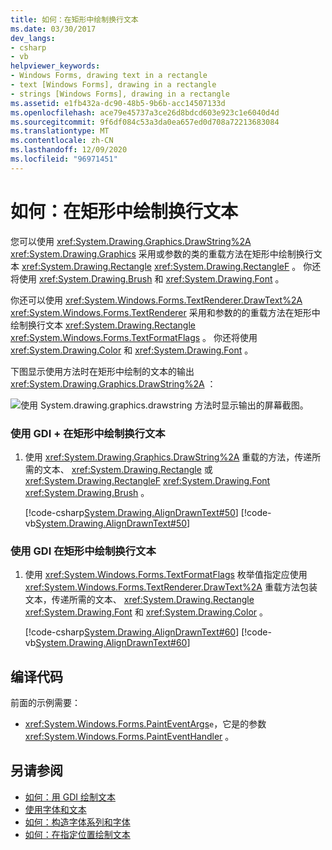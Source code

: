 ```yaml
---
title: 如何：在矩形中绘制换行文本
ms.date: 03/30/2017
dev_langs:
- csharp
- vb
helpviewer_keywords:
- Windows Forms, drawing text in a rectangle
- text [Windows Forms], drawing in a rectangle
- strings [Windows Forms], drawing in a rectangle
ms.assetid: e1fb432a-dc90-48b5-9b6b-acc14507133d
ms.openlocfilehash: ace79e45737a3ce26d8bdcd603e923c1e6040d4d
ms.sourcegitcommit: 9f6df084c53a3da0ea657ed0d708a72213683084
ms.translationtype: MT
ms.contentlocale: zh-CN
ms.lasthandoff: 12/09/2020
ms.locfileid: "96971451"
---
```

# <a name="how-to-draw-wrapped-text-in-a-rectangle"></a>如何：在矩形中绘制换行文本
您可以使用 <xref:System.Drawing.Graphics.DrawString%2A> <xref:System.Drawing.Graphics> 采用或参数的类的重载方法在矩形中绘制换行文本 <xref:System.Drawing.Rectangle> <xref:System.Drawing.RectangleF> 。 你还将使用 <xref:System.Drawing.Brush> 和 <xref:System.Drawing.Font> 。  
  
 你还可以使用 <xref:System.Windows.Forms.TextRenderer.DrawText%2A> <xref:System.Windows.Forms.TextRenderer> 采用和参数的的重载方法在矩形中绘制换行文本 <xref:System.Drawing.Rectangle> <xref:System.Windows.Forms.TextFormatFlags> 。 你还将使用 <xref:System.Drawing.Color> 和 <xref:System.Drawing.Font> 。  
  
 下图显示使用方法时在矩形中绘制的文本的输出 <xref:System.Drawing.Graphics.DrawString%2A> ：
  
 ![使用 System.drawing.graphics.drawstring 方法时显示输出的屏幕截图。](./media/how-to-draw-wrapped-text-in-a-rectangle/drawstring-method-font-text.png)  
  
### <a name="to-draw-wrapped-text-in-a-rectangle-with-gdi"></a>使用 GDI + 在矩形中绘制换行文本  
  
1. 使用 <xref:System.Drawing.Graphics.DrawString%2A> 重载的方法，传递所需的文本、 <xref:System.Drawing.Rectangle> 或 <xref:System.Drawing.RectangleF> <xref:System.Drawing.Font> <xref:System.Drawing.Brush> 。  
  
     [!code-csharp[System.Drawing.AlignDrawnText#50](~/samples/snippets/csharp/VS_Snippets_Winforms/System.Drawing.AlignDrawnText/CS/Form1.cs#50)]
     [!code-vb[System.Drawing.AlignDrawnText#50](~/samples/snippets/visualbasic/VS_Snippets_Winforms/System.Drawing.AlignDrawnText/VB/Form1.vb#50)]  
  
### <a name="to-draw-wrapped-text-in-a-rectangle-with-gdi"></a>使用 GDI 在矩形中绘制换行文本  
  
1. 使用 <xref:System.Windows.Forms.TextFormatFlags> 枚举值指定应使用 <xref:System.Windows.Forms.TextRenderer.DrawText%2A> 重载方法包装文本，传递所需的文本、 <xref:System.Drawing.Rectangle> <xref:System.Drawing.Font> 和 <xref:System.Drawing.Color> 。  
  
     [!code-csharp[System.Drawing.AlignDrawnText#60](~/samples/snippets/csharp/VS_Snippets_Winforms/System.Drawing.AlignDrawnText/CS/Form1.cs#60)]
     [!code-vb[System.Drawing.AlignDrawnText#60](~/samples/snippets/visualbasic/VS_Snippets_Winforms/System.Drawing.AlignDrawnText/VB/Form1.vb#60)]  
  
## <a name="compiling-the-code"></a>编译代码  
 前面的示例需要：  
  
- <xref:System.Windows.Forms.PaintEventArgs>`e`，它是的参数 <xref:System.Windows.Forms.PaintEventHandler> 。  
  
## <a name="see-also"></a>另请参阅

- [如何：用 GDI 绘制文本](how-to-draw-text-with-gdi.md)
- [使用字体和文本](using-fonts-and-text.md)
- [如何：构造字体系列和字体](how-to-construct-font-families-and-fonts.md)
- [如何：在指定位置绘制文本](how-to-draw-text-at-a-specified-location.md)
